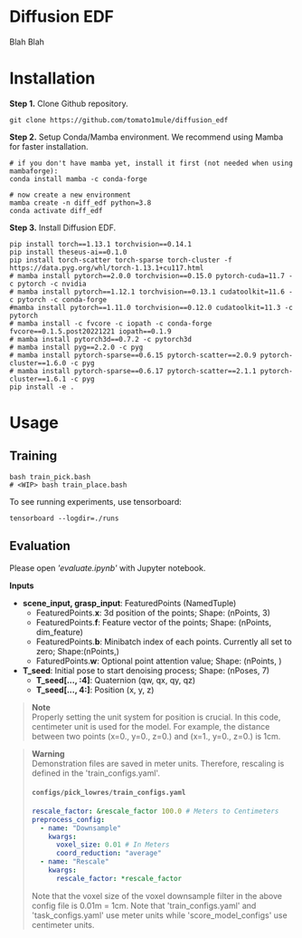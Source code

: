 # Diffusion EDF
Blah Blah
# Installation

**Step 1.** Clone Github repository.
```shell
git clone https://github.com/tomato1mule/diffusion_edf
```

**Step 2.** Setup Conda/Mamba environment. We recommend using Mamba for faster installation.
```shell
# if you don't have mamba yet, install it first (not needed when using mambaforge):
conda install mamba -c conda-forge

# now create a new environment
mamba create -n diff_edf python=3.8
conda activate diff_edf
```

**Step 3.** Install Diffusion EDF.
```shell
pip install torch==1.13.1 torchvision==0.14.1
pip install theseus-ai==0.1.0
pip install torch-scatter torch-sparse torch-cluster -f https://data.pyg.org/whl/torch-1.13.1+cu117.html
# mamba install pytorch==2.0.0 torchvision==0.15.0 pytorch-cuda=11.7 -c pytorch -c nvidia
# mamba install pytorch==1.12.1 torchvision==0.13.1 cudatoolkit=11.6 -c pytorch -c conda-forge
#mamba install pytorch==1.11.0 torchvision==0.12.0 cudatoolkit=11.3 -c pytorch
# mamba install -c fvcore -c iopath -c conda-forge fvcore==0.1.5.post20221221 iopath==0.1.9
# mamba install pytorch3d==0.7.2 -c pytorch3d
# mamba install pyg==2.2.0 -c pyg
# mamba install pytorch-sparse==0.6.15 pytorch-scatter==2.0.9 pytorch-cluster==1.6.0 -c pyg
# mamba install pytorch-sparse==0.6.17 pytorch-scatter==2.1.1 pytorch-cluster==1.6.1 -c pyg
pip install -e .
```

# Usage
## Training
```shell
bash train_pick.bash
# <WIP> bash train_place.bash
```
To see running experiments, use tensorboard:
```shell
tensorboard --logdir=./runs
```
## Evaluation
Please open *'evaluate.ipynb'* with Jupyter notebook.

**Inputs**

* **scene_input, grasp_input**: FeaturedPoints (NamedTuple)
    - FeaturedPoints.**x**: 3d position of the points; Shape: (nPoints, 3)
    - FeaturedPoints.**f**: Feature vector of the points; Shape: (nPoints, dim_feature)
    - FeaturedPoints.**b**: Minibatch index of each points. Currently all set to zero; Shape:(nPoints,)
    - FaturedPoints.**w**: Optional point attention value; Shape: (nPoints, )
* **T_seed**: Initial pose to start denoising process; Shape: (nPoses, 7)
    - **T_seed[..., :4]**: Quaternion (qw, qx, qy, qz)
    - **T_seed[..., 4:]**: Position (x, y, z)

> **Note**\
> Properly setting the unit system for position is crucial. In this code, centimeter unit is used for the model. For example, the distance between two points (x=0., y=0., z=0.) and (x=1., y=0., z=0.) is 1cm.

> **Warning**\
> Demonstration files are saved in meter units. Therefore, rescaling is defined in the 'train_configs.yaml'.
> #### **`configs/pick_lowres/train_configs.yaml`**
> ```yaml
> rescale_factor: &rescale_factor 100.0 # Meters to Centimeters
> preprocess_config:
>   - name: "Downsample"
>     kwargs:
>       voxel_size: 0.01 # In Meters
>       coord_reduction: "average"
>   - name: "Rescale"
>     kwargs:
>       rescale_factor: *rescale_factor
>```
> Note that the voxel size of the voxel downsample filter in the above config file is 0.01m = 1cm. Note that 'train_configs.yaml' and 'task_configs.yaml' use meter units while 'score_model_configs' use centimeter units.

